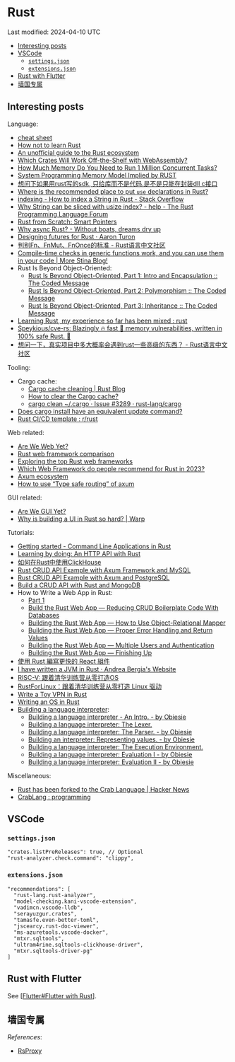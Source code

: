 # Rust

Last modified: 2024-04-10 UTC

- [Interesting posts](#interesting-posts)
- [VSCode](#vscode)
  - [`settings.json`](#settingsjson)
  - [`extensions.json`](#extensionsjson)
- [Rust with Flutter](#rust-with-flutter)
- [墙国专属](#墙国专属)

## Interesting posts

Language:

- [cheat sheet](https://cheats.rs/)
- [How not to learn Rust](https://dystroy.org/blog/how-not-to-learn-rust/)
- [An unofficial guide to the Rust ecosystem](https://blessed.rs/crates)
- [Which Crates Will Work Off-the-Shelf with WebAssembly?](https://rustwasm.github.io/docs/book/reference/which-crates-work-with-wasm.html)
- [How Much Memory Do You Need to Run 1 Million Concurrent Tasks?](https://pkolaczk.github.io/memory-consumption-of-async/)
- [System Programming Memory Model Implied by RUST](https://t4wydfkrrq.feishu.cn/docx/doxcnM3juNBUJfxGcIWOfJRLk5g)
- [想问下如果用rust写的sdk, 只给库而不是代码.是不是只能在封装dll c接口](https://rustcc.cn/article?id=62bbfc2f-230d-4abc-ad94-8390a8487520)
- [Where is the recommended place to put `use` declarations in Rust?](https://stackoverflow.com/questions/45618552/where-is-the-recommended-place-to-put-use-declarations-in-rust)
- [indexing - How to index a String in Rust - Stack Overflow](https://stackoverflow.com/questions/24542115/how-to-index-a-string-in-rust)
- [Why String can be sliced with usize index? - help - The Rust Programming Language Forum](https://users.rust-lang.org/t/why-string-can-be-sliced-with-usize-index/71437)
- [Rust from Scratch: Smart Pointers](https://medium.com/@zainalpour_79971/rust-from-scratch-smart-pointers-2951b7725760)
- [Why async Rust? - Without boats, dreams dry up](https://without.boats/blog/why-async-rust/)
- [Designing futures for Rust · Aaron Turon](http://aturon.github.io/blog/2016/09/07/futures-design/)
- [判别Fn、FnMut、FnOnce的标准 - Rust语言中文社区](https://rustcc.cn/article?id=8b6c5e63-c1e0-4110-8ae8-a3ce1d3e03b9)
- [Compile-time checks in generic functions work, and you can use them in your code \| More Stina Blog!](https://morestina.net/blog/1940/compile-time-checks-in-generic-functions-work-and-you-can-use-them-in-your-code)
- Rust Is Beyond Object-Oriented:
  - [Rust Is Beyond Object-Oriented, Part 1: Intro and Encapsulation :: The Coded Message](https://www.thecodedmessage.com/posts/oop-1-encapsulation/)
  - [Rust Is Beyond Object-Oriented, Part 2: Polymorphism :: The Coded Message](https://www.thecodedmessage.com/posts/oop-2-polymorphism/)
  - [Rust Is Beyond Object-Oriented, Part 3: Inheritance :: The Coded Message](https://www.thecodedmessage.com/posts/oop-3-inheritance/)
- [Learning Rust, my experience so far has been mixed : rust](https://www.reddit.com/r/rust/comments/18i8y39/learning_rust_my_experience_so_far_has_been_mixed/)
- [Speykious/cve-rs: Blazingly 🔥 fast 🚀 memory vulnerabilities, written in 100% safe Rust. 🦀](https://github.com/Speykious/cve-rs)
- [想问一下，真实项目中多大概率会遇到rust一些高级的东西？ - Rust语言中文社区](https://rustcc.cn/article?id=669f55b0-f4c6-422b-b5a5-08efd7fa8e23)

Tooling:

- Cargo cache:
  - [Cargo cache cleaning \| Rust Blog](https://blog.rust-lang.org/2023/12/11/cargo-cache-cleaning.html)
  - [How to clear the Cargo cache?](https://stackoverflow.com/questions/25072930/how-to-clear-the-cargo-cache)
  - [cargo clean ~/.cargo · Issue #3289 · rust-lang/cargo](https://github.com/rust-lang/cargo/issues/3289)
- [Does cargo install have an equivalent update command?](https://stackoverflow.com/questions/34484361/does-cargo-install-have-an-equivalent-update-command)
- [Rust CI/CD template : r/rust](https://www.reddit.com/r/rust/comments/1bg3xgl/rust_cicd_template/)

Web related:

- [Are We Web Yet?](https://github.com/rust-lang/arewewebyet)
- [Rust web framework comparison](https://github.com/flosse/rust-web-framework-comparison)
- [Exploring the top Rust web frameworks](https://blog.logrocket.com/top-rust-web-frameworks/)
- [Which Web Framework do people recommend for Rust in 2023?](https://www.reddit.com/r/rust/comments/12jhxi2/which_web_framework_do_people_recommend_for_rust/)
- [Axum ecosystem](https://github.com/tokio-rs/axum/blob/main/ECOSYSTEM.md)
- [How to use “Type safe routing” of axum](https://mixi-developers.mixi.co.jp/how-to-use-type-safe-routing-of-axum-c06c1b1b1ab)

GUI related:

- [Are We GUI Yet?](https://github.com/areweguiyet/areweguiyet)
- [Why is building a UI in Rust so hard? \| Warp](https://www.warp.dev/blog/why-is-building-a-ui-in-rust-so-hard)

Tutorials:

- [Getting started - Command Line Applications in Rust](https://rust-cli.github.io/book/index.html)
- [Learning by doing: An HTTP API with Rust](https://blog.frankel.ch/http-api-rust/)
- [如何在Rust中使用ClickHouse](https://cloud.tencent.com/developer/article/1814306)
- [Rust CRUD API Example with Axum Framework and MySQL](https://codevoweb.com/rust-crud-api-example-with-axum-framework-and-mysql/)
- [Rust CRUD API Example with Axum and PostgreSQL](https://codevoweb.com/rust-crud-api-example-with-axum-and-postgresql/)
- [Build a CRUD API with Rust and MongoDB](https://codevoweb.com/build-a-crud-api-with-rust-and-mongodb/)
- How to Write a Web App in Rust:
  - [Part 1](https://betterprogramming.pub/how-to-write-a-web-app-in-rust-part-1-3047156660a7)
  - [Build the Rust Web App — Reducing CRUD Boilerplate Code With Databases](https://betterprogramming.pub/how-to-write-a-web-app-in-rust-part-2-2da195369fc1)
  - [Building the Rust Web App — How to Use Object-Relational Mapper](https://betterprogramming.pub/building-the-rust-web-app-how-to-use-object-relational-mapper-3af2084555b6)
  - [Building the Rust Web App — Proper Error Handling and Return Values](https://betterprogramming.pub/building-the-rust-web-app-proper-error-handling-and-return-values-723f1f07f8cd)
  - [Building the Rust Web App — Multiple Users and Authentication](https://betterprogramming.pub/building-the-rust-web-app-multiple-users-and-authentication-5ca5988ddfe4)
  - [Building the Rust Web App — Finishing Up](https://medium.com/better-programming/building-the-rust-web-app-finishing-up-1624c9b82f80)
- [使用 Rust 編寫更快的 React 組件](https://www.readfog.com/a/1653827465241530368)
- [I have written a JVM in Rust · Andrea Bergia's Website](https://andreabergia.com/blog/2023/07/i-have-written-a-jvm-in-rust/)
- [RISC-V: 跟着清华训练营从零打造OS](https://mp.weixin.qq.com/mp/appmsgalbum?action=getalbum&__biz=Mzg4Nzk4MTY3Nw==&scene=2&album_id=3162993568748208133)
- [RustForLinux：跟着清华训练营从零打造 Linux 驱动](https://mp.weixin.qq.com/mp/appmsgalbum?__biz=Mzg4Nzk4MTY3Nw==&action=getalbum&album_id=3183255184072835074)
- [Write a Toy VPN in Rust](https://write.yiransheng.com/vpn)
- [Writing an OS in Rust](https://os.phil-opp.com/)
- [Building a language interpreter](https://buildingwithrust.substack.com/archive):
  - [Building a language interpreter - An Intro. - by Obiesie](https://buildingwithrust.substack.com/p/coming-soon)
  - [Building a language interpreter: The Lexer.](https://buildingwithrust.substack.com/p/building-a-language-interpreter-the)
  - [Building a language interpreter: The Parser. - by Obiesie](https://buildingwithrust.substack.com/p/building-a-language-interpreter-the-1d8)
  - [Building an interpreter: Representing values. - by Obiesie](https://buildingwithrust.substack.com/p/building-an-interpreter-representing)
  - [Building a language interpreter: The Execution Environment.](https://buildingwithrust.substack.com/p/building-a-language-interpreter-the-9b2)
  - [Building a language interpreter: Evaluation I - by Obiesie](https://buildingwithrust.substack.com/p/building-a-language-interpreter-evaluation)
  - [Building a language interpreter: Evaluation II - by Obiesie](https://buildingwithrust.substack.com/p/building-a-language-interpreter-evaluation-23e)

Miscellaneous:

- [Rust has been forked to the Crab Language \| Hacker News](https://news.ycombinator.com/item?id=36122270)
- [CrabLang : programming](https://www.reddit.com/r/programming/comments/12n0dqc/crablang/)

## VSCode

### `settings.json`

```jsonc
"crates.listPreReleases": true, // Optional
"rust-analyzer.check.command": "clippy",
```

### `extensions.json`

```jsonc
"recommendations": [
  "rust-lang.rust-analyzer",
  "model-checking.kani-vscode-extension",
  "vadimcn.vscode-lldb",
  "serayuzgur.crates",
  "tamasfe.even-better-toml",
  "jscearcy.rust-doc-viewer",
  "ms-azuretools.vscode-docker",
  "mtxr.sqltools",
  "ultram4rine.sqltools-clickhouse-driver",
  "mtxr.sqltools-driver-pg"
]
```

## Rust with Flutter

See [[Flutter#Flutter with Rust]].

## 墙国专属

*References*:

- [RsProxy](https://rsproxy.cn/)

[//begin]: # "Autogenerated link references for markdown compatibility"
[Flutter#Flutter with Rust]: Flutter.md "Flutter"
[//end]: # "Autogenerated link references"

